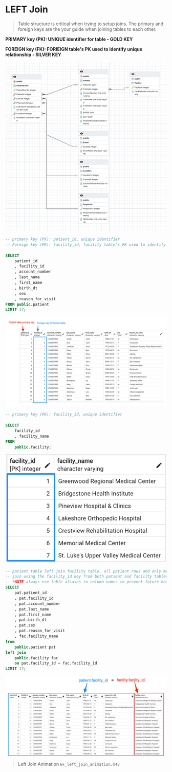 
# LEFT Join


> Table structure is critical when trying to setup joins. The primary and foreign keys are the your guide when joining tables to each other. 

__PRIMARY key (PK): UNIQUE identifier for table - GOLD KEY__

__FOREIGN key (FK): FORIEIGN table's PK used to identify unique relationship - SILVER KEY__

![database_erd](./database_erd.png)


```sql
-- primary key (PK): patient_id, unique identifier
-- Foreign key (FK): facility_id, facility table's PK used to identify unique facility

SELECT 
	patient_id
	, facility_id
	, account_number
	, last_name
	, first_name
	, birth_dt
	, sex
	, reason_for_visit
FROM public.patient
LIMIT 17;

```

![patient_table_keys](./6C_patient_table.png)


```sql
-- primary key (PK): facility_id, unique identifier

SELECT
    facility_id
    , facility_name
FROM 
	public.facility;

```

![facility_table_key](./6D_facility_table.png)

```sql
-- patient table left join facility table, all patient rows and only matching facility rows are returned
-- join using the facility_id key from both patient and facility tables
-- *NOTE always use table aliases in column names to prevent future headaches, not knowing which table each column originated from
SELECT 
	pat.patient_id
	, pat.facility_id
	, pat.account_number
	, pat.last_name
	, pat.first_name
	, pat.birth_dt
	, pat.sex
	, pat.reason_for_visit
	, fac.facility_name
from
	public.patient pat
left join
	public.facility fac
	on pat.facility_id = fac.facility_id
LIMIT 17;
```

![patient_facility_join_result](./6E_join_after_left.png)

> Left Join Animation `6F_left_join_animation.m4v`